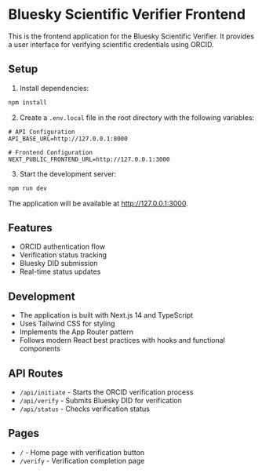 # Bluesky Scientific Verifier Frontend

This is the frontend application for the Bluesky Scientific Verifier. It provides a user interface for verifying scientific credentials using ORCID.

## Setup

1. Install dependencies:
```bash
npm install
```

2. Create a `.env.local` file in the root directory with the following variables:
```env
# API Configuration
API_BASE_URL=http://127.0.0.1:8000

# Frontend Configuration
NEXT_PUBLIC_FRONTEND_URL=http://127.0.0.1:3000
```

3. Start the development server:
```bash
npm run dev
```

The application will be available at http://127.0.0.1:3000.

## Features

- ORCID authentication flow
- Verification status tracking
- Bluesky DID submission
- Real-time status updates

## Development

- The application is built with Next.js 14 and TypeScript
- Uses Tailwind CSS for styling
- Implements the App Router pattern
- Follows modern React best practices with hooks and functional components

## API Routes

- `/api/initiate` - Starts the ORCID verification process
- `/api/verify` - Submits Bluesky DID for verification
- `/api/status` - Checks verification status

## Pages

- `/` - Home page with verification button
- `/verify` - Verification completion page
